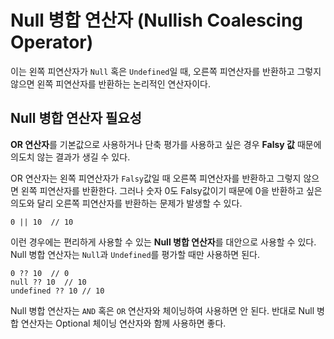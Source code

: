 # Null 병합 연산자 (Nullish Coalescing Operator)
이는 왼쪽 피연산자가 ```Null``` 혹은 ```Undefined```일 때, 오른쪽 피연산자를 반환하고 그렇지 않으면 왼쪽 피연산자를 반환하는 논리적인 연산자이다.   

## Null 병합 연산자 필요성
<b>OR 연산자</b>를 기본값으로 사용하거나 단축 평가를 사용하고 싶은 경우 <b>Falsy 값</b> 때문에 의도치 않는 결과가 생길 수 있다.   

OR 연산자는 왼쪽 피연산자가 ```Falsy```값일 때 오른쪽 피연산자를 반환하고 그렇지 않으면 왼쪽 피연산자를 반환한다. 그러나 숫자 0도 Falsy값이기 때문에 0을 반환하고 싶은 의도와 달리 오른쪽 피연산자를 반환하는 문제가 발생할 수 있다.   

```
0 || 10  // 10
```

이런 경우에는 편리하게 사용할 수 있는 <b>Null 병합 연산자</b>를 대안으로 사용할 수 있다. Null 병합 연산자는 ```Null```과 ```Undefined```를 평가할 때만 사용하면 된다.   

```
0 ?? 10  // 0
null ?? 10  // 10
undefined ?? 10 // 10
```

Null 병합 연산자는 ```AND``` 혹은 ```OR``` 연산자와 체이닝하여 사용하면 안 된다. 반대로 Null 병합 연산자는 Optional 체이닝 연산자와 함께 사용하면 좋다.